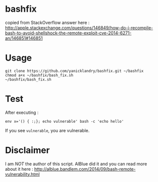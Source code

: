 bashfix
=======
copied from StackOverflow answer here : http://apple.stackexchange.com/questions/146849/how-do-i-recompile-bash-to-avoid-shellshock-the-remote-exploit-cve-2014-6271-an/146851#146851

# Usage

```
git clone https://github.com/yanicklandry/bashfix.git ~/bashfix
chmod a+x ~/bashfix/bash_fix.sh
~/bashfix/bash_fix.sh
```

# Test

After executing :
```
env x='() { :;}; echo vulnerable' bash -c 'echo hello'
```

If you see `vulnerable`, you are vulnerable.

# Disclaimer

I am *NOT* the author of this script. AlBlue did it and you can read more about it here : http://alblue.bandlem.com/2014/09/bash-remote-vulnerability.html
